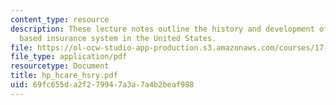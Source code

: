 ```yaml
---
content_type: resource
description: These lecture notes outline the history and development of the private
  based insurance system in the United States.
file: https://ol-ocw-studio-app-production.s3.amazonaws.com/courses/17-315-comparative-health-policy-fall-2004/69fc655da2f279947a3a7a4b2beaf988_hp_hcare_hsry.pdf
file_type: application/pdf
resourcetype: Document
title: hp_hcare_hsry.pdf
uid: 69fc655d-a2f2-7994-7a3a-7a4b2beaf988
---
```


